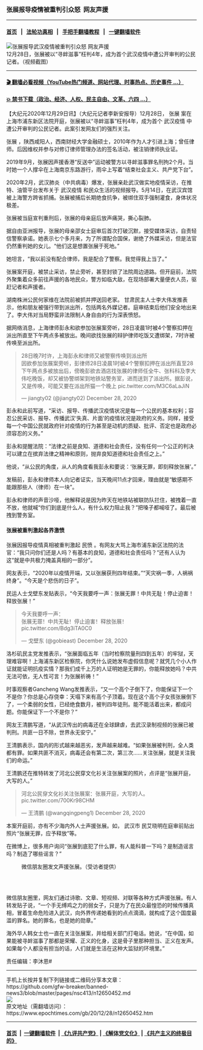 ### 张展报导疫情被重判引众怒  网友声援
------------------------

#### [首页](https://github.com/gfw-breaker/banned-news3/blob/master/README.md) &nbsp;&nbsp;|&nbsp;&nbsp; [法轮功真相](https://github.com/begood0513/basic/blob/master/README.md)  &nbsp;&nbsp;|&nbsp;&nbsp; [手把手翻墙教程](https://github.com/gfw-breaker/guides/wiki)  &nbsp;&nbsp;|&nbsp;&nbsp; [一键翻墙软件](https://github.com/gfw-breaker/nogfw/blob/master/README.md)  



<div><img alt="张展报导武汉疫情被重判引众怒 网友声援" class="attachment-djy_600_400 size-djy_600_400 wp-post-image" src="https://i.epochtimes.com/assets/uploads/2020/11/613@1200x1200-1-600x400.jpg"/>
<div class="caption">
 12月28日，张展被以“寻衅滋事”枉判4年，成为首个武汉疫情中遭公开审判的公民记者。（视频截图）
</div></div><hr/>

#### [ 🎬  翻墙必看视频（YouTube热门频道、网站代理、时事热点、历史事件 ...）](https://github.com/gfw-breaker/links/blob/master/banned.md)

#### [ 💥  禁书下载（政治、经济、人权、民主自由、文革、六四 ...）](https://github.com/gfw-breaker/books/blob/master/README.md)

<div><p>
 【大纪元2020年12月29日讯】（大纪元记者李新安报导）12月28日，
 <ok href="https://www.epochtimes.com/gb/tag/%E5%BC%A0%E5%B1%95.html">
  张展
 </ok>
 案在上海市浦东新区法院开庭，张展被以“寻衅滋事”枉判4年，成为首个
 <ok href="https://www.epochtimes.com/gb/tag/%E6%AD%A6%E6%B1%89%E7%96%AB%E6%83%85.html">
  武汉疫情
 </ok>
 中遭公开审判的公民记者。此案引发网友们的强烈关注。
</p>
<p>
 <ok href="https://www.epochtimes.com/gb/tag/%E5%BC%A0%E5%B1%95.html">
  张展
 </ok>
 ，陕西咸阳人，西南财经大学金融硕士，2010年作为人才引进上海；曾任律师。后因维权并参与对修订律师管理办法的签名活动，被注销律师执业证。
</p>
<p>
 2019年9月，张展因声援香港“反送中”运动被警方以寻衅滋事罪名刑拘2个月。当时她一个人撑伞在上海南京东路游行，雨伞上写着“结束社会主义、共产党下台”。
</p>
<p>
 2020年2月，武汉肺炎（中共病毒）爆发，张展亲赴武汉做实地疫情采访，在推特、油管平台发布关于
 <ok href="https://www.epochtimes.com/gb/tag/%E6%AD%A6%E6%B1%89%E7%96%AB%E6%83%85.html">
  武汉疫情
 </ok>
 和民众生活的视频报导。5月14日，在武汉宾馆被上海警方跨省抓捕。张展被捕后长期绝食抗争，被绑住双手强制灌食，身体状况极差。
</p>
<p>
 张展被当庭宣判重刑后，张展的母亲庭后放声痛哭，撕心裂肺。
</p>
<p>
 据自由亚洲报导，张展的母亲邵女士庭审后首次打破沉默，接受媒体采访，自责轻信警察承诺。她表示七个多月来，为了所谓配合国保，谢绝了外媒采访，但是法官仍然重判她的女儿。“他们这是想置张展于死地。”
</p>
<p>
 她坦言，“我以前没有配合律师，我是配合了警察。我觉得我上当了。”
</p>
<p>
 张展案开庭，被禁止采访，禁止旁听，甚至封锁了法院周边道路。但开庭前，法院外聚集着众多前往声援的各地民众，警方如临大敌，在现场部署大量便衣人员，驱赶记者和声援者。
</p>
<p>
 <span class="s1">
  湖南株洲公民何家维在法院前被抓并押送回老家。
 </span>
 甘肃民主人士李大伟发推表示，他和朋友被强行带到派出所，包括两名外媒记者。庭审结束后他们安全地出来了。李大伟对当局野蛮非法限制人身自由的行为深表愤怒。
</p>
<p>
 据网络消息，上海律师彭永和欲参加张展案旁听，28日凌晨1时被4个警察扣押在派出所直至下午两点多被放出。晚间欲找张展的辩护律师吃饭又遭绑架，7时许被传唤至派出所。
</p>
<p>
</p>
<blockquote class="twitter-tweet">
 <p dir="ltr" lang="zh">
  28日晚7时许，上海彭永和律师又被警察传唤到派出所
  <br/>
  因欲参加张展案旁听，彭律师28日凌晨1时被4个警察扣押在派出所直至28下午两点多被放出后，傍晚彭欲去酒店找张展的律师任全牛、张科科及李大伟吃晚饭，却又被协警绑架到地铁站警务室，进而送到了派出所。据彭说，又是传唤，可能又要在派出所猫一个晚上
  <ok href="https://t.co/M3C6aLaJiN">
   pic.twitter.com/M3C6aLaJiN
  </ok>
 </p>
 <p>
  — jiangty02 (@jiangty02)
  <ok href="https://twitter.com/jiangty02/status/1343533139612712961?ref_src=twsrc%5Etfw">
   December 28, 2020
  </ok>
 </p>
</blockquote>
<p>
 <p>
  彭永和此前写道，“采访、报导、传播武汉疫情状况是每一个公民的基本权利；容忍公民采访、报导、传播武汉‘失真、片面’的疫情状况是政府的义务。同样，接受每一个中国公民就政府针对疫情的行为甚至是动机的质疑、批评、否定也是政府必须容忍的义务。”
 </p>
 <p>
  彭永和提醒法院：“法律之前是良知、道德和社会责任，没有任何一个公正的判决可以建立在摈弃法律之精神和原则，抛弃良知道德和社会责任之上。”
 </p>
 <p>
  他说，“从公民的角度，从人的角度看我彭永和要说：‘张展无罪，即刻释放张展’。”
 </p>
 <p>
  发稿前，彭永和律师本人向记者证实，当天晚间11点才回来，理由就是“敏感期不能跟那些人（律师）在一块”。
 </p>
 <p>
  彭永和律师的声音沙哑，他解释说是因为昨天在地铁站被联防队拦住，被拽着一直不放，他就喊“你们到底是什么人，有什么权力阻止我？”把嗓子都喊哑了。最后被拽到警务室。
 </p>
 <h4>
  张展被重判激起各界激愤
 </h4>
 <p>
  张展因报导疫情真相被重判激起
  <ok href="https://www.epochtimes.com/gb/tag/%E6%B0%91%E6%84%A4.html">
   民愤
  </ok>
  。有网友大骂上海市浦东新区法院的法官：“我只问你们还是人吗？有基本的良知，道德和社会责任吗？”还有人认为这“就是中共极力掩盖真相的一部分”。
 </p>
 <p>
  网友表示，“2020年以疫情开端，又以张展获刑四年结束。”“天灾祸一季，人祸祸终身”。“今天是个悲伤的日子”。
 </p>
 <p>
  民运人士戈壁东发贴表示，“今天我要呼一声：张展无罪！中共无耻！停止迫害！释放张展！”
 </p>
 <p>
 </p>
 <blockquote class="twitter-tweet">
  <p dir="ltr" lang="zh">
   今天我要呼一声：
   <br/>
   张展无罪！中共无耻！停止迫害！释放张展！
   <ok href="https://t.co/Bdg3iTA0C0">
    pic.twitter.com/Bdg3iTA0C0
   </ok>
  </p>
  <p>
   — 戈壁东 (@gobieast)
   <ok href="https://twitter.com/gobieast/status/1343432242861785088?ref_src=twsrc%5Etfw">
    December 28, 2020
   </ok>
  </p>
 </blockquote>
 <p>
  <p>
   洛杉矶民主党发推表示，“张展面临五年（当时检察院量刑四到五年）的牢狱，天理难容啊！上海浦东新区检察院，你凭什么说她发布虚假信息呢？就凭几个小人作证就能证明抗疫实情？那我们成千上万的人证明她是无罪的，你能释放她吗？中共无法可依，无人性可言！为张展祈祷！”
  </p>
  <p>
   时事观察者Gancheng Wang发推表示，“又一个高个子倒下了，你能保证下一个不是你？你总是心存侥幸：天塌下来有高个子顶着。现在这个高个子女孩张展倒下了，一个柔弱的女性，已经绝食数月，被判四年徒刑。能不能活着出来，都成问题。你能保证下一个不是你？”
  </p>
  <p>
   网友王清鹏写道，“从武汉传出的病毒还在全球肆虐，去武汉录制视频的张展已被判刑。共匪一日不除，世界永无安宁。”
  </p>
  <p>
   王清鹏表示，国内的形式越来越恶劣，发声越来越难。“如果张展被判刑，全人类都有罪。如果共匪不消灭，病毒还会有第二次，第三次……关注张展，就是关注我们的命运。”
  </p>
  <p>
   王清鹏还在推特转发了河北公民穿文化衫关注张展案的照片，点评是“张展开庭，大写的人。”
  </p>
  <p>
  </p>
  <blockquote class="twitter-tweet">
   <p dir="ltr" lang="zh">
    河北公民穿文化衫关注张展案：张展开庭，大写的人。
    <ok href="https://t.co/700Kr98CHM">
     pic.twitter.com/700Kr98CHM
    </ok>
   </p>
   <p>
    — 王清鹏 (@wangqingpeng1)
    <ok href="https://twitter.com/wangqingpeng1/status/1343392041489686530?ref_src=twsrc%5Etfw">
     December 28, 2020
    </ok>
   </p>
  </blockquote>
  <p>
   <p>
    <span class="s1">
     本案开庭前，亦有不少海内外人士声援张展。如，
     <span class="s1">
      武汉市
     </span>
     民艾晓明在庭审前贴出照片“张展无罪，应予释放”等。
    </span>
   </p>
   <p>
    在微博上，很多用户询问“张展到底犯了什么罪，有人能科普一下吗？是制造谣言吗？制造了哪些谣言？”
   </p>
   <figure class="wp-caption aligncenter" id="attachment_12650807" style="width: 600px">
    <ok href="https://i.epochtimes.com/assets/uploads/2020/12/zz2FotoJet_meitu_2.jpg">
     <img alt="" class="size-large wp-image-12650807" src="https://i.epochtimes.com/assets/uploads/2020/12/zz2FotoJet_meitu_2-600x510.jpg"/>
    </ok>
    <br/><figcaption class="wp-caption-text">
     微信朋友圈发文声援张展。（受访者提供）
    </figcaption><br/>
   </figure><br/>
   <p>
    微信朋友圈里，网友们通过诗歌、文章、短视频、对联等各种方式声援张展。有人转发贴子说，“一个手无缚鸡之力的弱女子，只是为了在民众最惶恐的时候传播真相，冒着生命危险进入武汉，向外界传递她看到的点点滴滴，就构成了这个国度最滥的罪名。她的罪名，也是她的勋章。”
   </p>
   <p>
    海外华人韩女士也一直在关注张展案，并给相关部门打电话。她说，“在中国，如果能被寻衅滋事了那都是荣耀、正义的化身，这是骨子里那种担当、正义在发声。如果每个人都没有担当的话，人们就是生活在这种大监狱的环境里。”
   </p>
   <p>
    责任编辑：李沐恩#
   </p>
  </p>
 </p>
</p></div>
<hr/>
手机上长按并复制下列链接或二维码分享本文章：<br/>
https://github.com/gfw-breaker/banned-news3/blob/master/pages/nsc413/n12650452.md <br/>
<a href='https://github.com/gfw-breaker/banned-news3/blob/master/pages/nsc413/n12650452.md'><img src='https://github.com/gfw-breaker/banned-news3/blob/master/pages/nsc413/n12650452.md.png'/></a> <br/>
原文地址（需翻墙访问）：https://www.epochtimes.com/gb/20/12/28/n12650452.htm


------------------------
#### [首页](https://github.com/gfw-breaker/banned-news3/blob/master/README.md) &nbsp;|&nbsp; [一键翻墙软件](https://github.com/gfw-breaker/nogfw/blob/master/README.md) &nbsp;| [《九评共产党》](https://github.com/gfw-breaker/9ping.md/blob/master/README.md#九评之一评共产党是什么) | [《解体党文化》](https://github.com/gfw-breaker/jtdwh.md/blob/master/README.md) | [《共产主义的终极目的》](https://github.com/gfw-breaker/gczydzjmd.md/blob/master/README.md)


<img src='http://gfw-breaker.win/banned-news3/pages/nsc413/n12650452.md' width='0px' height='0px'/>